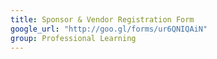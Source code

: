 ```yaml
---
title: Sponsor & Vendor Registration Form
google_url: "http://goo.gl/forms/ur6QNIQAiN"
group: Professional Learning
---
```

